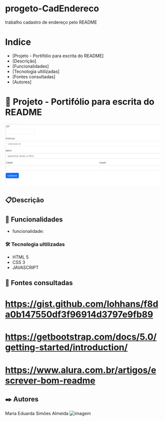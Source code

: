 # progeto-CadEndereco
trabalho cadastro de endereço pelo README


# Indice

* [Projeto - Portifólio para escrita do README]
* [Descrição]
* [Funcionalidades]
* [Tecnologia ultilizadas]   
* [Fontes consultadas]   
* [Autores]

# 🚀 Projeto - Portifólio para escrita do README
![imagem](img/tela.png)

## 📋Descrição 
   

## 🔧 Funcionalidades
* funcionalidade:

### 🛠️ Tecnologia ultilizadas 
* HTML 5
* CSS  3
* JAVASCRIPT

## 📄 Fontes consultadas 

# https://gist.github.com/lohhans/f8da0b147550df3f96914d3797e9fb89

# https://getbootstrap.com/docs/5.0/getting-started/introduction/

# https://www.alura.com.br/artigos/escrever-bom-readme


## ✒️ Autores
Maria Eduarda Simões Almeida 
![imagem](img/autora.jpeg)



